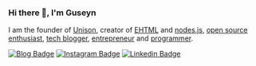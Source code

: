 ### Hi there 👋, I'm Guseyn

I am the founder of [Unison](https://unisonofficial.com), creator of [EHTML](https://github.com/Guseyn/EHTML) and [nodes.js](https://github.com/Guseyn/nodes.js), [open source enthusiast](https://guseyn.com/html/projects.html?v=1.0.227), [tech blogger](https://guseyn.com), [entrepreneur](https://guseyn.com/html/about.html#entrepreneur) and [programmer](https://guseyn.com/html/about.html#programmer).

[![Blog Badge](https://img.shields.io/badge/-guseyn.com-red?style=flat-square&logoColor=white&link=https://guseyn.com)](https://guseyn.com)
[![Instagram Badge](https://img.shields.io/badge/-guseyn-orchid?style=flat-square&logo=instagram&logoColor=white&link=https://instagram.com/guseyn.4u)](https://instagram.com/guseyn.4u)
[![Linkedin Badge](https://img.shields.io/badge/-guseyn-blue?style=flat-square&logo=Linkedin&logoColor=white&link=https://www.linkedin.com/in/gusein-ismaiylov-111bb1179/)](https://www.linkedin.com/in/gusein-ismaiylov-111bb1179/)
